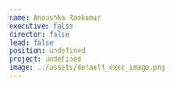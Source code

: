 ```yaml
---
name: Anoushka Ramkumar
executive: false
director: false
lead: false
position: undefined
project: undefined
image: ../assets/default_exec_image.png
---
```

